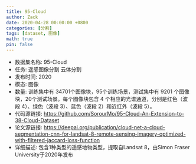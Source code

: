 ```yaml
---
title: 95-Cloud
author: Zack
date: 2020-04-28 00:00:00 +0800
categories: [分割]
tags: [dataset, 图像]
math: true
pin: false
---
```

- 数据集名称: 95-Cloud
- 任务: 遥感图像分割 云体分割
- 发布时间: 2020
- 模态: 图像
- 数量: 训练集中有 34701个图像块，95个训练场景，测试集中有 9201 个图像块，20个测试场景。每个图像块包含 4 个相应的光谱通道，分别是红色（波段 4）、绿色（波段 3）、蓝色（波段 2）和近红外（波段 5）。
- 代码源链接: https://github.com/SorourMo/95-Cloud-An-Extension-to-38-Cloud-Dataset
- 论文源链接: https://deepai.org/publication/cloud-net-a-cloud-segmentation-cnn-for-landsat-8-remote-sensing-imagery-optimized-with-filtered-jaccard-loss-function
- 详细描述: 包含1种类型的遥感地物类型，提取自Landsat 8，由Simon Fraser University于2020年发布
